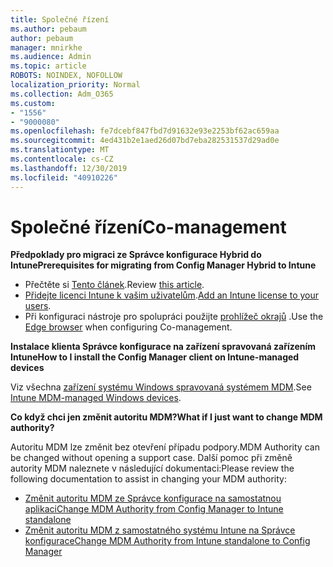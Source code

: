 ```yaml
---
title: Společné řízení
ms.author: pebaum
author: pebaum
manager: mnirkhe
ms.audience: Admin
ms.topic: article
ROBOTS: NOINDEX, NOFOLLOW
localization_priority: Normal
ms.collection: Adm_O365
ms.custom:
- "1556"
- "9000080"
ms.openlocfilehash: fe7dcebf847fbd7d91632e93e2253bf62ac659aa
ms.sourcegitcommit: 4ed431b2e1aed26d07bd7eba282531537d29ad0e
ms.translationtype: MT
ms.contentlocale: cs-CZ
ms.lasthandoff: 12/30/2019
ms.locfileid: "40910226"
---
```

# <a name="co-management"></a><span data-ttu-id="849b1-102">Společné řízení</span><span class="sxs-lookup"><span data-stu-id="849b1-102">Co-management</span></span>

<span data-ttu-id="849b1-103">**Předpoklady pro migraci ze Správce konfigurace Hybrid do Intune**</span><span class="sxs-lookup"><span data-stu-id="849b1-103">**Prerequisites for migrating from Config Manager Hybrid to Intune**</span></span>

- <span data-ttu-id="849b1-104">Přečtěte si [Tento článek](https://docs.microsoft.com/sccm/mdm/deploy-use/migrate-hybridmdm-to-intunesa).</span><span class="sxs-lookup"><span data-stu-id="849b1-104">Review [this article](https://docs.microsoft.com/sccm/mdm/deploy-use/migrate-hybridmdm-to-intunesa).</span></span>
- <span data-ttu-id="849b1-105">[Přidejte licenci Intune k vašim uživatelům](https://docs.microsoft.com/intune/licenses-assign).</span><span class="sxs-lookup"><span data-stu-id="849b1-105">[Add an Intune license to your users](https://docs.microsoft.com/intune/licenses-assign).</span></span>
- <span data-ttu-id="849b1-106">Při konfiguraci nástroje pro spolupráci použijte [prohlížeč okrajů](https://www.microsoft.com/windows/microsoft-edge) .</span><span class="sxs-lookup"><span data-stu-id="849b1-106">Use the [Edge browser](https://www.microsoft.com/windows/microsoft-edge) when configuring Co-management.</span></span>

<span data-ttu-id="849b1-107">**Instalace klienta Správce konfigurace na zařízení spravovaná zařízením Intune**</span><span class="sxs-lookup"><span data-stu-id="849b1-107">**How to I install the Config Manager client on Intune-managed devices**</span></span>

<span data-ttu-id="849b1-108">Viz všechna [zařízení systému Windows spravovaná systémem MDM](https://docs.microsoft.com/sccm/core/clients/deploy/deploy-clients-to-windows-computers#bkmk_mdm).</span><span class="sxs-lookup"><span data-stu-id="849b1-108">See [Intune MDM-managed Windows devices](https://docs.microsoft.com/sccm/core/clients/deploy/deploy-clients-to-windows-computers#bkmk_mdm).</span></span>

<span data-ttu-id="849b1-109">**Co když chci jen změnit autoritu MDM?**</span><span class="sxs-lookup"><span data-stu-id="849b1-109">**What if I just want to change MDM authority?**</span></span>

<span data-ttu-id="849b1-110">Autoritu MDM lze změnit bez otevření případu podpory.</span><span class="sxs-lookup"><span data-stu-id="849b1-110">MDM Authority can be changed without opening a support case.</span></span> <span data-ttu-id="849b1-111">Další pomoc při změně autority MDM naleznete v následující dokumentaci:</span><span class="sxs-lookup"><span data-stu-id="849b1-111">Please review the following documentation to assist in changing your MDM authority:</span></span>
- [<span data-ttu-id="849b1-112">Změnit autoritu MDM ze Správce konfigurace na samostatnou aplikaci</span><span class="sxs-lookup"><span data-stu-id="849b1-112">Change MDM Authority from Config Manager to Intune standalone</span></span>](https://docs.microsoft.com/sccm/mdm/deploy-use/migrate-change-mdm-authority)
- [<span data-ttu-id="849b1-113">Změnit autoritu MDM z samostatného systému Intune na Správce konfigurace</span><span class="sxs-lookup"><span data-stu-id="849b1-113">Change MDM Authority from Intune standalone to Config Manager</span></span>](https://docs.microsoft.com/intune-classic/deploy-use/prerequisites-for-enrollment#what-to-do-if-you-choose-the-wrong-mdm-authority-setting)